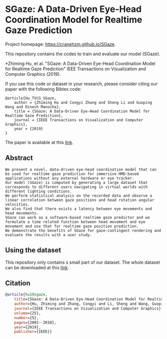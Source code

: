# SGaze: A Data-Driven Eye-Head Coordination Model for Realtime Gaze Prediction
Project homepage: https://cranehzm.github.io/SGaze.


This repository contains the codes to train and evaluate our model (SGaze).


*Zhiming Hu, et al. "SGaze: A Data-Driven Eye-Head Coordination Model for Realtime Gaze Prediction" IEEE Transactions on Visualization and Computer Graphics (2019).

If you use this code or dataset in your research, please consider citing our paper with the following Bibtex code:

```
@article{Hu_TVCG_SGaze, 
    author = {Zhiming Hu and Congyi Zhang and Sheng Li and Guoping Wang and Dinesh Manocha}, 
    title = {SGaze: A Data-Driven Eye-Head Coordination Model for Realtime Gaze Prediction}, 
    journal = {IEEE Transactions on Visualization and Computer Graphics}, 
    year = {2019}
} 
```
The paper is available at this [link](https://ieeexplore.ieee.org/document/8643434).

## Abstract
```
We present a novel, data-driven eye-head coordination model that can be used for realtime gaze prediction for immersive HMD-based applications without any external hardware or eye tracker. 
Our model (SGaze) is computed by generating a large dataset that corresponds to different users navigating in virtual worlds with different lighting conditions. 
We perform statistical analysis on the recorded data and observe a linear correlation between gaze positions and head rotation angular velocities. 
We also find that there exists a latency between eye movements and head movements. 
SGaze can work as a software-based realtime gaze predictor and we formulate a time related function between head movement and eye movement and use that for realtime gaze position prediction. 
We demonstrate the benefits of SGaze for gaze-contingent rendering and evaluate the results with a user study.
```	

## Using the dataset

This repository only contains s small part of our dataset. The whole dataset can be downloaded at this [link](http://cranehzm.github.io/SGaze).


## Citation
```bibtex
@article{hu19sgaze,
	title={SGaze: A Data-Driven Eye-Head Coordination Model for Realtime Gaze Prediction},
	author={Hu, Zhiming and Zhang, Congyi and Li, Sheng and Wang, Guoping and Manocha, Dinesh},
	journal={IEEE Transactions on Visualization and Computer Graphics},
	volume={25},
	number={5},
	pages={2002--2010},
	year={2019},
	publisher={IEEE}}
